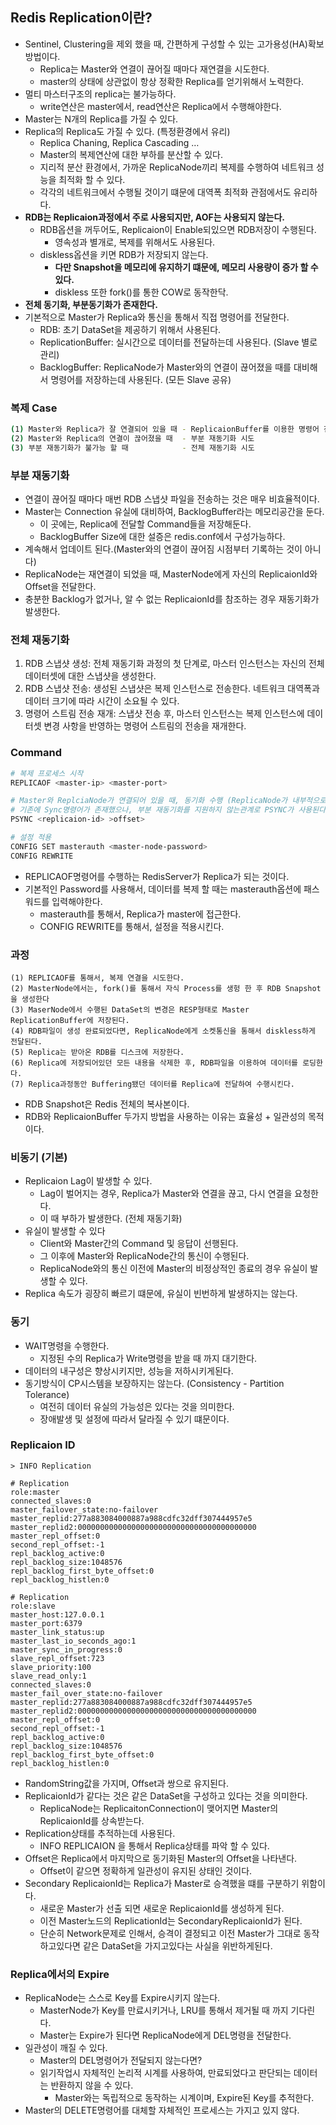 ## Redis Replication이란?
- Sentinel, Clustering을 제외 했을 때, 간편하게 구성할 수 있는 고가용성(HA)확보 방법이다.
    - Replica는 Master와 연결이 끊어질 때마다 재연결을 시도한다.
    - master의 상태에 상관없이 항상 정확한 Replica를 얻기위해서 노력한다.
- 멀티 마스터구조의 replica는 불가능하다.
    - write연산은 master에서, read연산은 Replica에서 수행해야한다.
- Master는 N개의 Replica를 가질 수 있다.
- Replica의 Replica도 가질 수 있다. (특정환경에서 유리)
    - Replica Chaning, Replica Cascading …
    - Master의 복제연산에 대한 부하를 분산할 수 있다.
    - 지리적 분산 환경에서, 가까운 ReplicaNode끼리 복제를 수행하여 네트워크 성능을 최적화 할 수 있다.
    - 각각의 네트워크에서 수행될 것이기 떄문에 대역폭 최적화 관점에서도 유리하다.
- **RDB는 Replicaion과정에서 주로 사용되지만, AOF는 사용되지 않는다.**
  - RDB옵션을 꺼두어도, Replicaion이 Enable되있으면 RDB저장이 수행된다.
    - 영속성과 별개로, 복제를 위해서도 사용된다.
  - diskless옵션을 키면 RDB가 저장되지 않는다.
    - **다만 Snapshot을 메모리에 유지하기 떄문에, 메모리 사용량이 증가 할 수 있다.**
    - diskless 또한 fork()를 통한 COW로 동작한닥.
- **전체 동기화, 부분동기화가 존재한다.**
- 기본적으로 Master가 Replica와 통신을 통해서 직접 명령어를 전달한다.
  - RDB: 초기 DataSet을 제공하기 위해서 사용된다.
  - ReplicationBuffer: 실시간으로 데이터를 전달하는데 사용된다. (Slave 별로 관리)
  - BacklogBuffer: ReplicaNode가 Master와의 연결이 끊어졌을 때를 대비해서 명령어를 저장하는데 사용된다. (모든 Slave 공유)

### 복제 Case
```bash
(1) Master와 Replica가 잘 연결되어 있을 때 - ReplicaionBuffer를 이용한 명령어 전달
(2) Master와 Replica의 연결이 끊어졌을 때  - 부분 재동기화 시도
(3) 부분 재동기화가 불가능 할 때            - 전체 재동기화 시도
```

### 부분 재동기화
- 연결이 끊어질 때마다 매번 RDB 스냅샷 파일을 전송하는 것은 매우 비효율적이다.
- Master는 Connection 유실에 대비하여, BacklogBuffer라는 메모리공간을 둔다.
    - 이 곳에는, Replica에 전달할  Command들을 저장해둔다.
    - BacklogBuffer Size에 대한 설증은 redis.conf에서 구성가능하다.
- 계속해서 업데이트 된다.(Master와의 연결이 끊어짐 시점부터 기록하는 것이 아니다)
- ReplicaNode는 재연결이 되었을 때, MasterNode에게 자신의 ReplicaionId와 Offset을 전달한다.
- 충분한 Backlog가 없거나, 알 수 없는 ReplicaionId를 참조하는 경우 재동기화가 발생한다.

### 전체 재동기화
1. RDB 스냅샷 생성: 전체 재동기화 과정의 첫 단계로, 마스터 인스턴스는 자신의 전체 데이터셋에 대한 스냅샷을 생성한다.
2. RDB 스냅샷 전송: 생성된 스냅샷은 복제 인스턴스로 전송한다. 네트워크 대역폭과 데이터 크기에 따라 시간이 소요될 수 있다.
3. 명령어 스트림 전송 재개: 스냅샷 전송 후, 마스터 인스턴스는 복제 인스턴스에 데이터셋 변경 사항을 반영하는 명령어 스트림의 전송을 재개한다.

### Command
```bash
# 복제 프로세스 시작
REPLICAOF <master-ip> <master-port>

# Master와 ReplciaNode가 연결되어 있을 때, 동기화 수행 (ReplicaNode가 내부적으로 수행)
# 기존에 Sync명령어가 존재했으나, 부분 재동기화를 지원하지 않는관계로 PSYNC가 사용된다.
PSYNC <replicaion-id> >offset>

# 설정 적용
CONFIG SET masterauth <master-node-password>
CONFIG REWRITE
```

- REPLICAOF명령어를 수행하는 RedisServer가 Replica가 되는 것이다.
- 기본적인 Password를 사용해서, 데이터를 복제 할 때는 masterauth옵션에 패스워드를 입력해야한다.
    - masterauth를 통해서, Replica가 master에 접근한다.
    - CONFIG REWRITE를 통해서, 설정을 적용시킨다.

### 과정
```
(1) REPLICAOF를 통해서, 복제 연결을 시도한다.
(2) MasterNode에서는, fork()를 통해서 자식 Process를 생헝 한 후 RDB Snapshot을 생성한다
(3) MaserNode에서 수행된 DataSet의 변경은 RESP형태로 Master ReplicationBuffer에 저장된다.
(4) RDB파일이 생성 완료되었다면, ReplicaNode에게 소켓통신을 통해서 diskless하게 전달된다.
(5) Replica는 받아온 RDB를 디스크에 저장한다.
(6) Replica에 저장되어있던 모든 내용을 삭제한 후, RDB파일을 이용하여 데이터를 로딩한다.
(7) Replica과정동안 Buffering됐던 데이터를 Replica에 전달하여 수행시킨다.
```
- RDB Snapshot은 Redis 전체의 복사본이다.
- RDB와 ReplicaionBuffer 두가지 방법을 사용하는 이유는 효율성 + 일관성의 목적이다.


### 비동기 (기본)
- Replicaion Lag이 발생할 수 있다.
  - Lag이 벌어지는 경우, Replica가 Master와 연결을 끊고, 다시 연결을 요청한다.
  - 이 때 부하가 발생한다. (전체 재동기화)
- 유실이 발생할 수 있다
    - Client와 Master간의 Command 및 응답이 선행된다.
    - 그 이후에 Master와 ReplicaNode간의 통신이 수행된다.
    - ReplicaNode와의 통신 이전에 Master의 비정상적인 종료의 경우 유실이 발생할 수 있다.
- Replica 속도가 굉장히 빠르기 떄문에, 유실이 빈번하게 발생하지는 않는다.

### 동기
- WAIT명령을 수행한다.
    - 지정된 수의 Replica가 Write명령을 받을 때 까지 대기한다.
- 데이터의 내구성은 향상시키지만, 성능을 저하시키게된다.
- 동기방식이 CP시스템을 보장하지는 않는다. (Consistency - Partition Tolerance)
    - 여전히 데이터 유실의 가능성은 있다는 것을 의미한다.
    - 장애발생 및 설정에 따라서 달라질 수 있기 떄문이다.

### Replicaion ID
```
> INFO Replication

# Replication 
role:master
connected_slaves:0
master_failover_state:no-failover
master_replid:277a883084000887a988cdfc32dff307444957e5
master_replid2:0000000000000000000000000000000000000000
master_repl_offset:0
second_repl_offset:-1
repl_backlog_active:0
repl_backlog_size:1048576
repl_backlog_first_byte_offset:0
repl_backlog_histlen:0

# Replication
role:slave
master_host:127.0.0.1
master_port:6379
master_link_status:up
master_last_io_seconds_ago:1
master_sync_in_progress:0
slave_repl_offset:723
slave_priority:100
slave_read_only:1
connected_slaves:0
master_fail_over_state:no-failover
master_replid:277a883084000887a988cdfc32dff307444957e5
master_replid2:0000000000000000000000000000000000000000
master_repl_offset:0
second_repl_offset:-1
repl_backlog_active:0
repl_backlog_size:1048576
repl_backlog_first_byte_offset:0
repl_backlog_histlen:0

```
- RandomString값을 가지며, Offset과 쌍으로 유지된다.
- ReplicaionId가 같다는 것은 같은 DataSet을 구성하고 있다는 것을 의미한다.
    - ReplicaNode는 ReplicaitonConnection이 맺어지면 Master의 ReplicaionId를 상속받는다.
- Replication상태를 추적하는데 사용된다.
    - INFO REPLICAION 을 통해서 Replica상태를 파악 할 수 있다.
- Offset은 Replica에서 마지막으로 동기화된 Master의 Offset을 나타낸다.
    - Offset이 같으면 정확하게 일관성이 유지된 상태인 것이다.
- Secondary ReplicaionId는 Replica가 Master로 승격했을 떄를 구분하기 위함이다.
    - 새로운 Master가 선출 되면 새로운 ReplicaionId를 생성하게 된다.
    - 이전 Master노드의 ReplicationId는 SecondaryReplicaionId가 된다.
    - 단순히 Network문제로 인해서, 승격이 결정되고 이전 Master가 그대로 동작하고있다면 같은 DataSet을 가지고있다는 사실을 위반하게된다.

### Replica에서의 Expire
- ReplicaNode는 스스로 Key를 Expire시키지 않는다.
    - MasterNode가 Key를 만료시키거나, LRU를 통해서 제거될 때 까지 기다린다.
    - Master는 Expire가 된다면 ReplicaNode에게 DEL명령을 전달한다.
- 일관성이 깨질 수 있다.
    - Master의 DEL명령어가 전달되지 않는다면?
    - 읽기작업시 자체적인 논리적 시계를 사용하여, 만료되었다고 판단되는 데이터는 반환하지 않을 수 있다.
        - Master와는 독립적으로 동작하는 시계이며, Expire된 Key를 추적한다.
- Master의 DELETE명령어를 대체할 자체적인 프로세스는 가지고 있지 않다.